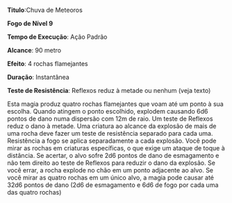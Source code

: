 **Titulo**:Chuva de Meteoros

**Fogo de Nível 9**

**Tempo de Execução**: Ação Padrão

**Alcance**: 90 metro

**Efeito**: 4 rochas flamejantes

**Duração**: Instantânea

**Teste de Resistência**: Reflexos reduz à metade ou nenhum (veja texto)

Esta magia produz quatro rochas flamejantes que voam até um ponto à sua escolha. Quando atingem o ponto escolhido, explodem causando 6d6 pontos de dano numa dispersão com 12m de raio. Um teste de Reflexos reduz o dano à metade. Uma criatura ao alcance da explosão de mais de uma rocha deve fazer um teste de resistência 
separado para cada uma. Resistência a fogo se aplica separadamente a cada explosão.
Você pode mirar as rochas em criaturas específicas, o que exige um ataque de toque à distância. Se acertar, o alvo sofre 2d6 pontos de dano de esmagamento e não tem direito ao teste de Reflexos para reduzir o dano da explosão. Se você errar, a rocha explode 
no chão em um ponto adjacente ao alvo.
Se você mirar as quatro rochas em um único alvo, a magia pode causar até 32d6 pontos de dano (2d6 de esmagamento e 6d6 de fogo por cada uma das quatro rochas)